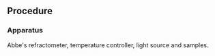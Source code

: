 ## Procedure

### Apparatus 
 

Abbe's refractometer, temperature controller, light source and samples.

